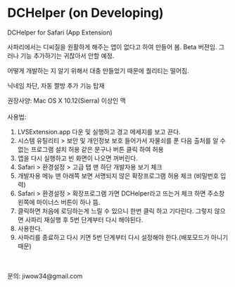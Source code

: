 # DCHelper (on Developing)
DCHelper for Safari (App Extension)

사파리에서는 디씨질을 원활하게 해주는 앱이 없다고 하여 만들어 봄.
Beta 버젼임. 그러나 기능 추가하기는 귀찮아서 안할 예정.

어떻게 개발하는 지 알기 위해서 대충 만들었기 때문에 퀄리티는 떨어짐.

닉네임 차단, 자동 짤방 추가 기능 탑재

권장사양: Mac OS X 10.12(Sierra) 이상인 맥
<br><br>
사용법:<br>
1. LVSExtension.app 다운 및 실행하고 경고 메세지를 보고 끈다.<br>
2. 시스템 유틸리티 > 보안 및 개인정보 보호 들어가서 자물쇠를 푼 다음 출처를 알 수 없는 프로그램 설치 허용 같은 문구나 버튼 클릭 하여 허용<br>
3. 앱을 다시 실행하고 빈 화면이 나오면 꺼버린다.<br>
4. Safari > 환경설정 > 고급 탭 맨 하단 개발자용 보기 체크<br>
5. 개발자용 메뉴 맨 아래쪽 보면 서명되지 않은 확장프로그램 허용 체크 (비밀번호 입력)<br>
6. Safari > 환경설정 > 확장프로그램 가면 DCHelper라고 뜨는거 체크 하면 주소창 왼쪽에 마이너스 버튼이 하나 뜸.<br>
7. 클릭하면 처음에 로딩하는게 느릴 수 있으니 한번 클릭 하고 기다린다. 그렇지 않으면 사파리 재실행 후 5번 단계부터 다시 해야된다.<br>
8. 사용한다.<br>
9. 사파리를 종료하고 다시 키면 5번 단계부터 다시 설정해야 한다.(배포모드가 아니기 때문)<br>
<br>
<br>
문의: jiwow34@gmail.com

